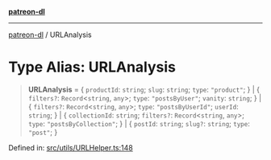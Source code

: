 [**patreon-dl**](../README.md)

***

[patreon-dl](../README.md) / URLAnalysis

# Type Alias: URLAnalysis

> **URLAnalysis** = \{ `productId`: `string`; `slug`: `string`; `type`: `"product"`; \} \| \{ `filters?`: `Record`\<`string`, `any`\>; `type`: `"postsByUser"`; `vanity`: `string`; \} \| \{ `filters?`: `Record`\<`string`, `any`\>; `type`: `"postsByUserId"`; `userId`: `string`; \} \| \{ `collectionId`: `string`; `filters?`: `Record`\<`string`, `any`\>; `type`: `"postsByCollection"`; \} \| \{ `postId`: `string`; `slug?`: `string`; `type`: `"post"`; \}

Defined in: [src/utils/URLHelper.ts:148](https://github.com/patrickkfkan/patreon-dl/blob/13dcc2ff5398507f6088673ed657c12686142841/src/utils/URLHelper.ts#L148)
